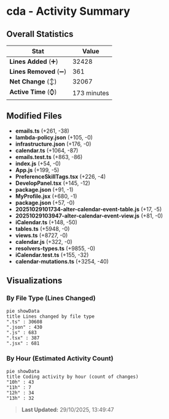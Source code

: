 # cda - Activity Summary 

## Overall Statistics

| Stat                   | Value                                                             |
| ---------------------- | ----------------------------------------------------------------- |
| **Lines Added** (➕)   | 32428                                          |
| **Lines Removed** (➖) | 361                                        |
| **Net Change** (↕)    | 32067                |
| **Active Time** (⌚)   | 173 minutes |


## Modified Files
- **emails.ts** (+261, -38)
- **lambda-policy.json** (+105, -0)
- **infrastructure.json** (+176, -0)
- **calendar.ts** (+1064, -87)
- **emails.test.ts** (+863, -86)
- **index.js** (+54, -0)
- **App.js** (+199, -5)
- **PreferenceSkillTags.tsx** (+226, -4)
- **DevelopPanel.tsx** (+145, -12)
- **package.json** (+91, -1)
- **MyProfile.jsx** (+680, -1)
- **package.json** (+57, -0)
- **20251029101734-alter-calendar-event-table.js** (+17, -5)
- **20251029103947-alter-calendar-event-view.js** (+81, -0)
- **iCalendar.ts** (+148, -50)
- **tables.ts** (+5948, -0)
- **views.ts** (+8727, -0)
- **calendar.js** (+322, -0)
- **resolvers-types.ts** (+9855, -0)
- **iCalendar.test.ts** (+155, -32)
- **calendar-mutations.ts** (+3254, -40)

## Visualizations

### By File Type (Lines Changed)

```mermaid
pie showData
title Lines changed by file type
".ts" : 30608
".json" : 430
".js" : 683
".tsx" : 387
".jsx" : 681
```

### By Hour (Estimated Activity Count)

```mermaid
pie showData
title Coding activity by hour (count of changes)
"10h" : 43
"11h" : 7
"12h" : 34
"13h" : 32
```


> **Last Updated:** 29/10/2025, 13:49:47